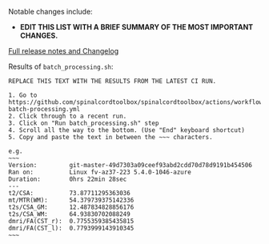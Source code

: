 Notable changes include:
  - **EDIT THIS LIST WITH A BRIEF SUMMARY OF THE MOST IMPORTANT CHANGES.**


[Full release notes and Changelog](https://github.com/spinalcordtoolbox/spinalcordtoolbox/blob/release/CHANGES.md)

Results of `batch_processing.sh`:

```
REPLACE THIS TEXT WITH THE RESULTS FROM THE LATEST CI RUN.

1. Go to https://github.com/spinalcordtoolbox/spinalcordtoolbox/actions/workflows/test-batch-processing.yml
2. Click through to a recent run.
3. Click on "Run batch_processing.sh" step
4. Scroll all the way to the bottom. (Use "End" keyboard shortcut)
5. Copy and paste the text in between the ~~~ characters.

e.g. 
~~~
Version:         git-master-49d7303a09ceef93abd2cdd70d78d9191b454506
Ran on:          Linux fv-az37-223 5.4.0-1046-azure
Duration:        0hrs 22min 28sec
---
t2/CSA:          73.87711295363036
mt/MTR(WM):      54.379739375142336
t2s/CSA_GM:      12.487834828856176
t2s/CSA_WM:      64.93830702088249
dmri/FA(CST_r):  0.7755359385435815
dmri/FA(CST_l):  0.7793999143910345
~~~
```